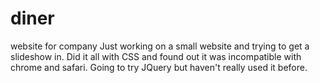 # diner
website for company
Just working on a small website and trying to get a slideshow in. Did it all with CSS and found out it was incompatible with chrome and safari. Going to try JQuery but haven't really used it before.
